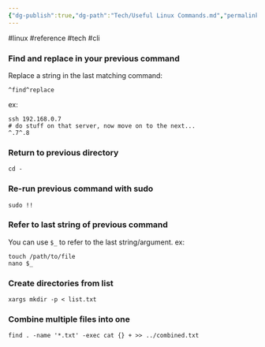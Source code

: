 ```yaml
---
{"dg-publish":true,"dg-path":"Tech/Useful Linux Commands.md","permalink":"/tech/useful-linux-commands/"}
---
```


#linux #reference #tech #cli
### Find and replace in your previous command
Replace a string in the last matching command:
```
^find^replace
```
ex:
```
ssh 192.168.0.7
# do stuff on that server, now move on to the next...
^.7^.8
```
### Return to previous directory
```
cd -
```
### Re-run previous command with sudo
```
sudo !!
```
### Refer to last string of previous command
You can use `$_` to refer to the last string/argument. ex:
```
touch /path/to/file
nano $_
```
### Create directories from list
```
xargs mkdir -p < list.txt
```
### Combine multiple files into one
```
find . -name '*.txt' -exec cat {} + >> ../combined.txt
```
